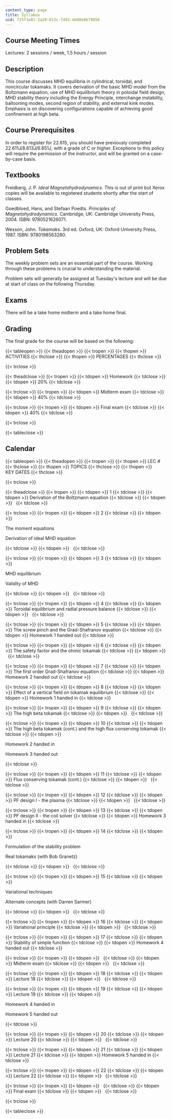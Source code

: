 ```yaml
---
content_type: page
title: Syllabus
uid: 725f1e01-2a20-013c-7483-eb80e0b79950
---
```


Course Meeting Times
--------------------

Lectures: 2 sessions / week, 1.5 hours / session

Description
-----------

This course discusses MHD equilibria in cylindrical, toroidal, and noncircular tokamaks. It covers derivation of the basic MHD model from the Boltzmann equation, use of MHD equilibrium theory in poloidal field design, MHD stability theory including the Energy Principle, interchange instability, ballooning modes, second region of stability, and external kink modes. Emphasis is on discovering configurations capable of achieving good confinement at high beta.

Course Prerequisites
--------------------

In order to register for 22.615, you should have previously completed 22.611J/8.613J/6.651J, with a grade of C or higher. Exceptions to this policy will require the permission of the instructor, and will be granted on a case-by-case basis.

Textbooks
---------

Freidberg, J. P. _Ideal Magnetohydrodynamics_. This is out of print but Xerox copies will be available to registered students shortly after the start of classes.

Goedbloed, Hans, and Stefaan Poedts. _Principles of Magnetohydrodynamics_. Cambridge, UK: Cambridge University Press, 2004. ISBN: 9780521626071.

Wesson, John. _Tokamaks_. 3rd ed. Oxford, UK: Oxford University Press, 1987. ISBN: 9780198563280.

Problem Sets
------------

The weekly problem sets are an essential part of the course. Working through these problems is crucial to understanding the material.

Problem sets will generally be assigned at Tuesday's lecture and will be due at start of class on the following Thursday.

Exams
-----

There will be a take home midterm and a take home final.

Grading
-------

The final grade for the course will be based on the following:

{{< tableopen >}}
{{< theadopen >}}
{{< tropen >}}
{{< thopen >}}
ACTIVITIES
{{< thclose >}}
{{< thopen >}}
PERCENTAGES
{{< thclose >}}

{{< trclose >}}

{{< theadclose >}}
{{< tropen >}}
{{< tdopen >}}
Homework
{{< tdclose >}}
{{< tdopen >}}
20%
{{< tdclose >}}

{{< trclose >}}
{{< tropen >}}
{{< tdopen >}}
Midterm exam
{{< tdclose >}}
{{< tdopen >}}
40%
{{< tdclose >}}

{{< trclose >}}
{{< tropen >}}
{{< tdopen >}}
Final exam
{{< tdclose >}}
{{< tdopen >}}
40%
{{< tdclose >}}

{{< trclose >}}

{{< tableclose >}}

Calendar
--------

{{< tableopen >}}
{{< theadopen >}}
{{< tropen >}}
{{< thopen >}}
LEC #
{{< thclose >}}
{{< thopen >}}
TOPICS
{{< thclose >}}
{{< thopen >}}
KEY DATES
{{< thclose >}}

{{< trclose >}}

{{< theadclose >}}
{{< tropen >}}
{{< tdopen >}}
1
{{< tdclose >}}
{{< tdopen >}}
Derivation of the Boltzmann equation
{{< tdclose >}}
{{< tdopen >}}
 
{{< tdclose >}}

{{< trclose >}}
{{< tropen >}}
{{< tdopen >}}
2
{{< tdclose >}}
{{< tdopen >}}


The moment equations

Derivation of ideal MHD equation


{{< tdclose >}}
{{< tdopen >}}
 
{{< tdclose >}}

{{< trclose >}}
{{< tropen >}}
{{< tdopen >}}
3
{{< tdclose >}}
{{< tdopen >}}


MHD equilibrium

Validity of MHD


{{< tdclose >}}
{{< tdopen >}}
 
{{< tdclose >}}

{{< trclose >}}
{{< tropen >}}
{{< tdopen >}}
4
{{< tdclose >}}
{{< tdopen >}}
Toroidal equilibrium and radial pressure balance
{{< tdclose >}}
{{< tdopen >}}
 
{{< tdclose >}}

{{< trclose >}}
{{< tropen >}}
{{< tdopen >}}
5
{{< tdclose >}}
{{< tdopen >}}
The screw pinch and the Grad-Shafranov equation
{{< tdclose >}}
{{< tdopen >}}
Homework 1 handed out
{{< tdclose >}}

{{< trclose >}}
{{< tropen >}}
{{< tdopen >}}
6
{{< tdclose >}}
{{< tdopen >}}
The safety factor and the ohmic tokamak
{{< tdclose >}}
{{< tdopen >}}
 
{{< tdclose >}}

{{< trclose >}}
{{< tropen >}}
{{< tdopen >}}
7
{{< tdclose >}}
{{< tdopen >}}
The first order Grad-Shafranov equation
{{< tdclose >}}
{{< tdopen >}}
Homework 2 handed out
{{< tdclose >}}

{{< trclose >}}
{{< tropen >}}
{{< tdopen >}}
8
{{< tdclose >}}
{{< tdopen >}}
Effect of a vertical field on tokamak equilibrium
{{< tdclose >}}
{{< tdopen >}}
Homework 1 handed in
{{< tdclose >}}

{{< trclose >}}
{{< tropen >}}
{{< tdopen >}}
9
{{< tdclose >}}
{{< tdopen >}}
The high beta tokamak
{{< tdclose >}}
{{< tdopen >}}
 
{{< tdclose >}}

{{< trclose >}}
{{< tropen >}}
{{< tdopen >}}
10
{{< tdclose >}}
{{< tdopen >}}
The high beta tokamak (cont.) and the high flux conserving tokamak
{{< tdclose >}}
{{< tdopen >}}


Homework 2 handed in

Homework 3 handed out


{{< tdclose >}}

{{< trclose >}}
{{< tropen >}}
{{< tdopen >}}
11
{{< tdclose >}}
{{< tdopen >}}
Flux conserving tokamak (cont.)
{{< tdclose >}}
{{< tdopen >}}
 
{{< tdclose >}}

{{< trclose >}}
{{< tropen >}}
{{< tdopen >}}
12
{{< tdclose >}}
{{< tdopen >}}
PF design I - the plasma
{{< tdclose >}}
{{< tdopen >}}
 
{{< tdclose >}}

{{< trclose >}}
{{< tropen >}}
{{< tdopen >}}
13
{{< tdclose >}}
{{< tdopen >}}
PF design II - the coil solver
{{< tdclose >}}
{{< tdopen >}}
Homework 3 handed in
{{< tdclose >}}

{{< trclose >}}
{{< tropen >}}
{{< tdopen >}}
14
{{< tdclose >}}
{{< tdopen >}}


Formulation of the stability problem

Real tokamaks (with Bob Granetz)


{{< tdclose >}}
{{< tdopen >}}
 
{{< tdclose >}}

{{< trclose >}}
{{< tropen >}}
{{< tdopen >}}
15
{{< tdclose >}}
{{< tdopen >}}


Variational techniques

Alternate concepts (with Darren Sarmer)


{{< tdclose >}}
{{< tdopen >}}
 
{{< tdclose >}}

{{< trclose >}}
{{< tropen >}}
{{< tdopen >}}
16
{{< tdclose >}}
{{< tdopen >}}
Variational principle
{{< tdclose >}}
{{< tdopen >}}
 
{{< tdclose >}}

{{< trclose >}}
{{< tropen >}}
{{< tdopen >}}
17
{{< tdclose >}}
{{< tdopen >}}
Stability of simple function
{{< tdclose >}}
{{< tdopen >}}
Homework 4 handed out
{{< tdclose >}}

{{< trclose >}}
{{< tropen >}}
{{< tdopen >}}
 
{{< tdclose >}}
{{< tdopen >}}
Midterm exam
{{< tdclose >}}
{{< tdopen >}}
 
{{< tdclose >}}

{{< trclose >}}
{{< tropen >}}
{{< tdopen >}}
18
{{< tdclose >}}
{{< tdopen >}}
Lecture 18
{{< tdclose >}}
{{< tdopen >}}
 
{{< tdclose >}}

{{< trclose >}}
{{< tropen >}}
{{< tdopen >}}
19
{{< tdclose >}}
{{< tdopen >}}
Lecture 19
{{< tdclose >}}
{{< tdopen >}}


Homework 4 handed in

Homework 5 handed out


{{< tdclose >}}

{{< trclose >}}
{{< tropen >}}
{{< tdopen >}}
20
{{< tdclose >}}
{{< tdopen >}}
Lecture 20
{{< tdclose >}}
{{< tdopen >}}
 
{{< tdclose >}}

{{< trclose >}}
{{< tropen >}}
{{< tdopen >}}
21
{{< tdclose >}}
{{< tdopen >}}
Lecture 21
{{< tdclose >}}
{{< tdopen >}}
Homework 5 handed in
{{< tdclose >}}

{{< trclose >}}
{{< tropen >}}
{{< tdopen >}}
22
{{< tdclose >}}
{{< tdopen >}}
Lecture 22
{{< tdclose >}}
{{< tdopen >}}
 
{{< tdclose >}}

{{< trclose >}}
{{< tropen >}}
{{< tdopen >}}
 
{{< tdclose >}}
{{< tdopen >}}
Final exam
{{< tdclose >}}
{{< tdopen >}}
 
{{< tdclose >}}

{{< trclose >}}

{{< tableclose >}}